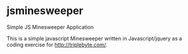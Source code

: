 # jsminesweeper
Simple JS Minesweeper Application

This is a simple javascript Minesweeper written in Javascript/jquery as a coding
exercise for http://triplebyte.com/.
